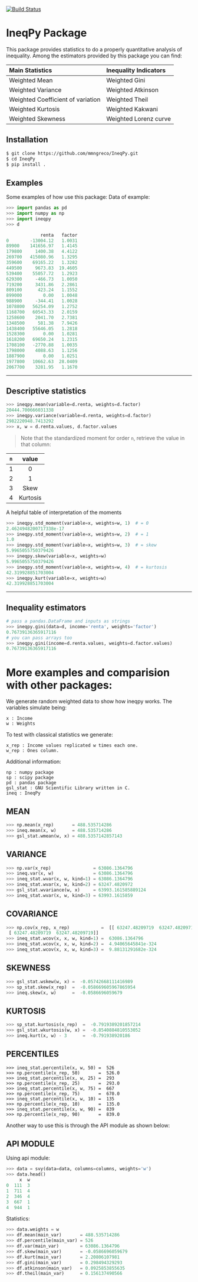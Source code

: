 [![Build Status](https://travis-ci.org/mmngreco/IneqPy.svg?branch=master)](https://travis-ci.org/mmngreco/IneqPy)

IneqPy Package
==============

This package provides statistics to do a properly quantitative analysis of
inequality. Among the estimators provided by this package you can find:


| Main Statistics                   | Inequality Indicators |
| :--------------                   | :-------------------- |
| Weighted Mean                     | Weighted Gini         |
| Weighted Variance                 | Weighted Atkinson     |
| Weighted Coefficient of variation | Weighted Theil        |
| Weighted Kurtosis                 | Weighted Kakwani      |
| Weighted Skewness                 | Weighted Lorenz curve |


Installation
------------

```bash
$ git clone https://github.com/mmngreco/IneqPy.git
$ cd IneqPy
$ pip install .
```

Examples
--------

Some examples of how use this package:
Data of example:

```python
>>> import pandas as pd
>>> import numpy as np
>>> import ineqpy
>>> d

             renta   factor
0        -13004.12   1.0031
89900    141656.97   1.4145
179800     1400.38   4.4122
269700   415080.96   1.3295
359600    69165.22   1.3282
449500     9673.83  19.4605
539400    55057.72   1.2923
629300     -466.73   1.0050
719200     3431.86   2.2861
809100      423.24   1.1552
899000        0.00   1.0048
988900     -344.41   1.0028
1078800   56254.09   1.2752
1168700   60543.33   2.0159
1258600    2041.70   2.7381
1348500     581.38   7.9426
1438400   55646.05   1.2818
1528300       0.00   1.0281
1618200   69650.24   1.2315
1708100   -2770.88   1.0035
1798000    4088.63   1.1256
1887900       0.00   1.0251
1977800   10662.63  28.0409
2067700    3281.95   1.1670
```

----------------------
Descriptive statistics
----------------------

```python
>>> ineqpy.mean(variable=d.renta, weights=d.factor)
20444.700666031338
>>> ineqpy.variance(variable=d.renta, weights=d.factor)
2982220948.7413292
>>> x, w = d.renta.values, d.factor.values
```

> Note that the standardized moment for order `n`, retrieve the value in that
  column:

| `n` | value     |
|:---:|:---------:|
| 1   | 0         |
| 2   | 1         |
| 3   | Skew      |
| 4   | Kurtosis  |

A helpful table of interpretation of the moments

```python
>>> ineqpy.std_moment(variable=x, weights=w, 1)  # = 0
2.4624948200717338e-17
>>> ineqpy.std_moment(variable=x, weights=w, 2)  # = 1
1.0
>>> ineqpy.std_moment(variable=x, weights=w, 3)  # = skew
5.9965055750379426
>>> ineqpy.skew(variable=x, weights=w)
5.9965055750379426
>>> ineqpy.std_moment(variable=x, weights=w, 4)  # = kurtosis
42.319928851703004
>>> ineqpy.kurt(variable=x, weights=w)
42.319928851703004
```
---------------------
Inequality estimators
---------------------

```python
# pass a pandas.DataFrame and inputs as strings
>>> ineqpy.gini(data=d, income='renta', weights='factor')
0.76739136365917116
# you can pass arrays too
>>> ineqpy.gini(income=d.renta.values, weights=d.factor.values)
0.76739136365917116
```

More examples and comparision with other packages:
==================================================

We generate random weighted data to show how ineqpy works. The variables
simulate being:

    x : Income
    w : Weights

To test with classical statistics we generate:

    x_rep : Income values replicated w times each one.
    w_rep : Ones column.

Additional information:

    np : numpy package
    sp : scipy package
    pd : pandas package
    gsl_stat : GNU Scientific Library written in C.
    ineq : IneqPy


MEAN
----

```python
>>> np.mean(x_rep)       = 488.535714286
>>> ineq.mean(x, w)      = 488.535714286
>>> gsl_stat.wmean(w, x) = 488.5357142857143
```

VARIANCE
--------

```python
>>> np.var(x_rep)                = 63086.1364796
>>> ineq.var(x, w)               = 63086.1364796
>>> ineq_stat.wvar(x, w, kind=1) = 63086.1364796
>>> ineq_stat.wvar(x, w, kind=2) = 63247.4820972
>>> gsl_stat.wvariance(w, x)     = 63993.161585889124
>>> ineq_stat.wvar(x, w, kind=3) = 63993.1615859
```

COVARIANCE
----------

```python
>>> np.cov(x_rep, x_rep)            =  [[ 63247.48209719  63247.48209719]
 [ 63247.48209719  63247.48209719]]
>>> ineq_stat.wcov(x, x, w, kind=1) =  63086.1364796
>>> ineq_stat.wcov(x, x, w, kind=2) =  4.94065645841e-324
>>> ineq_stat.wcov(x, x, w, kind=3) =  9.88131291682e-324
```

SKEWNESS
--------

```python
>>> gsl_stat.wskew(w, x) =  -0.05742668111416989
>>> sp_stat.skew(x_rep)  =  -0.058669605967865954
>>> ineq.skew(x, w)      =  -0.0586696059679
```

KURTOSIS
--------

```python
>>> sp_stat.kurtosis(x_rep)  =  -0.7919389201857214
>>> gsl_stat.wkurtosis(w, x) =  -0.8540884810553052
>>> ineq.kurt(x, w) - 3      =  -0.791938920186
```

PERCENTILES
-----------

```pyhton
>>> ineq_stat.percentile(x, w, 50) =  526
>>> np.percentile(x_rep, 50)       =  526.0
>>> ineq_stat.percentile(x, w, 25) =  293
>>> np.percentile(x_rep, 25)       =  293.0
>>> ineq_stat.percentile(x, w, 75) =  667
>>> np.percentile(x_rep, 75)       =  670.0
>>> ineq_stat.percentile(x, w, 10) =  135
>>> np.percentile(x_rep, 10)       =  135.0
>>> ineq_stat.percentile(x, w, 90) =  839
>>> np.percentile(x_rep, 90)       =  839.0
```

Another way to use this is through the API module as shown below:

API MODULE
----------

Using api module:

```python
>>> data = svy(data=data, columns=columns, weights='w')
>>> data.head()
     x  w
0  111  3
1  711  4
2  346  4
3  667  1
4  944  1
```

Statistics:

```python
>>> data.weights = w
>>> df.mean(main_var)       = 488.535714286
>>> df.percentile(main_var) = 526
>>> df.var(main_var)        = 63086.1364796
>>> df.skew(main_var)       = -0.0586696059679
>>> df.kurt(main_var)       = 2.20806107981
>>> df.gini(main_var)       = 0.298494329293
>>> df.atkinson(main_var)   = 0.0925853855635
>>> df.theil(main_var)      = 0.156137490566
```